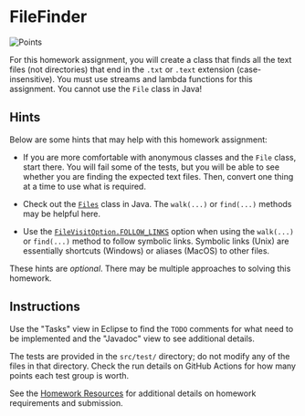 FileFinder
=================================================

![Points](../../blob/badges/points.svg)

For this homework assignment, you will create a class that finds all the text files (not directories) that end in the `.txt` or `.text` extension (case-insensitive). You must use streams and lambda functions for this assignment. You cannot use the `File` class in Java!

## Hints ##

Below are some hints that may help with this homework assignment:

  - If you are more comfortable with anonymous classes and the `File` class, start there. You will fail some of the tests, but you will be able to see whether you are finding the expected text files. Then, convert one thing at a time to use what is required.

  - Check out the [`Files`](https://www.cs.usfca.edu/~cs272/javadoc/api/java.base/java/nio/file/Files.html) class in Java. The `walk(...)` or `find(...)` methods may be helpful here.

  - Use the [`FileVisitOption.FOLLOW_LINKS`](https://www.cs.usfca.edu/~cs272/javadoc/api/java.base/java/nio/file/FileVisitOption.html#FOLLOW_LINKS) option when using the `walk(...)` or `find(...)` method to follow symbolic links. Symbolic links (Unix) are essentially shortcuts (Windows) or aliases (MacOS) to other files.

These hints are *optional*. There may be multiple approaches to solving this homework.

## Instructions ##

Use the "Tasks" view in Eclipse to find the `TODO` comments for what need to be implemented and the "Javadoc" view to see additional details.

The tests are provided in the `src/test/` directory; do not modify any of the files in that directory. Check the run details on GitHub Actions for how many points each test group is worth. 

See the [Homework Resources](https://usf-cs272-spring2023.github.io/resources/homework/) for additional details on homework requirements and submission.

